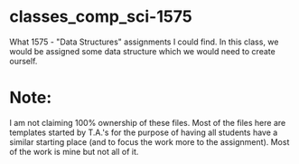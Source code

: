 # classes_comp_sci-1575
What 1575 - "Data Structures" assignments I could find. In this class, we would be assigned some data structure which we would need to create ourself.
# Note:
I am not claiming 100% ownership of these files. Most of the files here are templates started by T.A.'s for the purpose of having all students have a similar starting place (and to focus the work more to the assignment). Most of the work is mine but not all of it.
